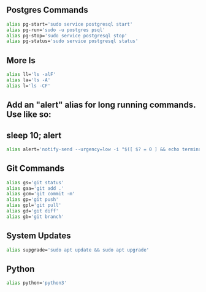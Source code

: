 ## Postgres Commands
```bash
alias pg-start='sudo service postgresql start'
alias pg-run='sudo -u postgres psql'
alias pg-stop='sudo service postgresql stop'
alias pg-status='sudo service postgresql status'
```

## More ls
```bash
alias ll='ls -alF'
alias la='ls -A'
alias l='ls -CF'
```

## Add an "alert" alias for long running commands.  Use like so:
## sleep 10; alert
```bash
alias alert='notify-send --urgency=low -i "$([ $? = 0 ] && echo terminal || echo error)" "$(history|tail -n1|sed -e '\''s/^\s*[0-9]\+\s*//;s/[;&|]\s*alert$//'\'')"'
```

## Git Commands
```bash
alias gs='git status'
alias gaa='git add .'
alias gcm='git commit -m'
alias gp='git push'
alias gpl='git pull'
alias gd='git diff'
alias gb='git branch'
```

## System Updates
```bash
alias supgrade='sudo apt update && sudo apt upgrade'
```

## Python
```bash
alias python='python3'
```
